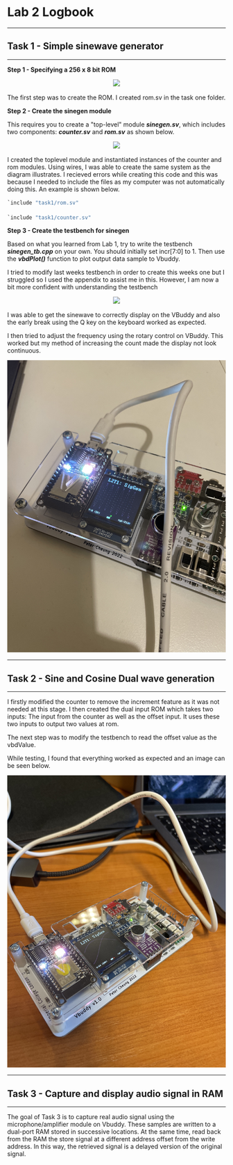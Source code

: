 # Lab 2 Logbook

---
## Task 1 - Simple sinewave generator
---

**Step 1 - Specifying a 256 x 8 bit ROM**


<p align="center"> <img src="images/rom.jpg" /> </p>


The first step was to create the ROM.  I created rom.sv in the task one folder.


**Step 2 - Create the sinegen module**

This requires you to create a "top-level" module **_sinegen.sv_**, which includes two components: **_counter.sv_** and **_rom.sv_** as shown below.

<p align="center"> <img src="images/sinegen.jpg" /> </p>

I created the toplevel module and instantiated instances of the counter and rom modules.  Using wires, I was able to create the same system as the diagram illustrates.  I recieved errors while creating this code and this was because I needed to include the files as my computer was not automatically doing this.  An example is shown below.

```python
`include "task1/rom.sv"

`include "task1/counter.sv"
```

**Step 3 - Create the testbench for sinegen**

Based on what you learned from Lab 1, try to write the testbench **_sinegen_tb.cpp_** on your own. You should initially set incr[7:0] to 1.  Then use the **_vbdPlot()_** function to plot output data sample to Vbuddy.

I tried to modify last weeks testbench in order to create this weeks one but I struggled so I used the appendix to assist me in this.  However, I am now a bit more confident with understanding the testbench

<p align="center"> <img src="images/SWave.jpeg" /> </p>

I was able to get the sinewave to correctly display on the VBuddy and also the early break using the Q key on the keyboard worked as expected.

I then tried to adjust the frequency using the rotary control on VBuddy.  This worked but my method of increasing the count made the display not look continuous.

<p align="center"> <img src="images/frequency.jpeg" /> </p>



---
## Task 2 - Sine and Cosine Dual wave generation 
---

I firstly modified the counter to remove the increment feature as it was not needed at this stage.  I then created the dual input ROM which takes two inputs:  The input from the counter as well as the offset input.  It uses these two inputs to output two values at rom.

The next step was to modify the testbench to read the offset value as the vbdValue.

While testing, I found that everything worked as expected and an image can be seen below.

<p align="center"> <img src="images/dualWave.jpeg" /> </p>


---
## Task 3 - Capture and display audio signal in RAM
---

The goal of Task 3 is to capture real audio signal using the microphone/amplifier module on Vbuddy.  These samples are written to a dual-port RAM stored in successive locations.  At the same time, read back from  the RAM the store signal at a different address offset from the write address.  In this way, the retrieved signal is a delayed version of the original signal.